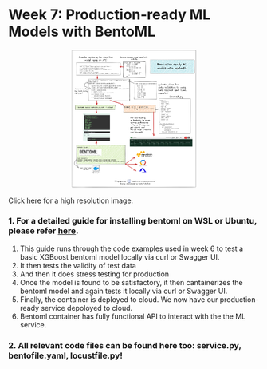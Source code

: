 # Week 7: Production-ready ML Models with BentoML

<p align="center">
<img src = "MLZoomcamp_BentoML_x2.png" width=50% height=50%>
</p>

Click [here](MLZoomcamp_BentoML_x3.png) for a high resolution image.

### 1. For a detailed guide for installing bentoml on WSL or Ubuntu, please refer [here](./setting_up_bentoML_WSL.sh). 

1. This guide runs through the code examples used in week 6 to test a basic XGBoost bentoml model locally via curl or Swagger UI. 
2. It then tests the validity of test data
3. And then it does stress testing for production
4. Once the model is found to be satisfactory, it then cantainerizes the bentoml model and again tests it locally via curl or Swagger UI.
5. Finally, the container is deployed to cloud. We now have our production-ready service depoloyed to cloud.
6. Bentoml container has fully functional API to interact with the the ML service.

### 2. All relevant code files can be found here too: service.py, bentofile.yaml, locustfile.py!
